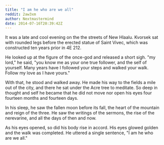 ```yaml
---
title: "I am he who are we all"
reddit: 2aw3xm
author: Nextmastermind
date: 2014-07-16T20:39:42Z
---
```


It was a late and cool evening on the the streets of New Hlaalu. Kvorsek sat with rounded legs before the erected statue of Saint Vivec, which was constructed ten years prior in 4E 212. 

He looked up at the figure of the once-god and released a short sigh. "my lord," he said, "you know me as your one true follower, and the self of yourself. Many years have I followed your steps and walked your walk. Follow my love as I have yours." 

With that, he stood and walked away. He made his way to the fields a mile out of the city, and there he sat under the Acre tree to meditate. So deep in thought and self he became that he did not move nor open his eyes four fourteen months and fourteen days.

In his sleep, he saw the fallen moon before its fall, the heart of the mountain and reign of the three. He saw the writings of the sermons, the rise of the nerevarine, and all the days of then and now. 

As his eyes opened, so did his body rise in accord. His eyes glowed golden and the walk was completed. He uttered a single sentence,  "I am he who are we all." 
